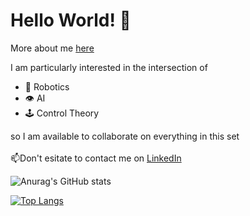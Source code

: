 # Hello World! :wave:

More about me [here](https://emanuele-n.github.io/)

I am particularly interested in the intersection of 
* :robot: Robotics
* :eye: AI 
* :joystick: Control Theory 


so I am available to collaborate on everything in this set <br/> <br/>
:mailbox:Don't esitate to contact me on [LinkedIn](https://www.linkedin.com/in/emanuelenicotra/) 

![Anurag's GitHub stats](https://github-readme-stats.vercel.app/api?username=Emanuele-n&show_icons=true&theme=tokyonight)

[![Top Langs](https://github-readme-stats.vercel.app/api/top-langs/?username=Emanuele-n&layout=compact&theme=tokyonight)](https://github.com/anuraghazra/github-readme-stats)
